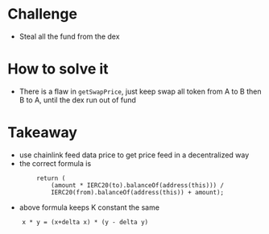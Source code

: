 # Challenge
- Steal all the fund from the dex

# How to solve it
- There is a flaw in `getSwapPrice`, just keep swap all token from A to B then B to A, until the dex run out of fund

# Takeaway
- use chainlink feed data price to get price feed in a decentralized way
- the correct formula is
```
        return (
            (amount * IERC20(to).balanceOf(address(this))) /
            IERC20(from).balanceOf(address(this)) + amount);
```
- above formula keeps K constant the same
```
    x * y = (x+delta x) * (y - delta y)
```